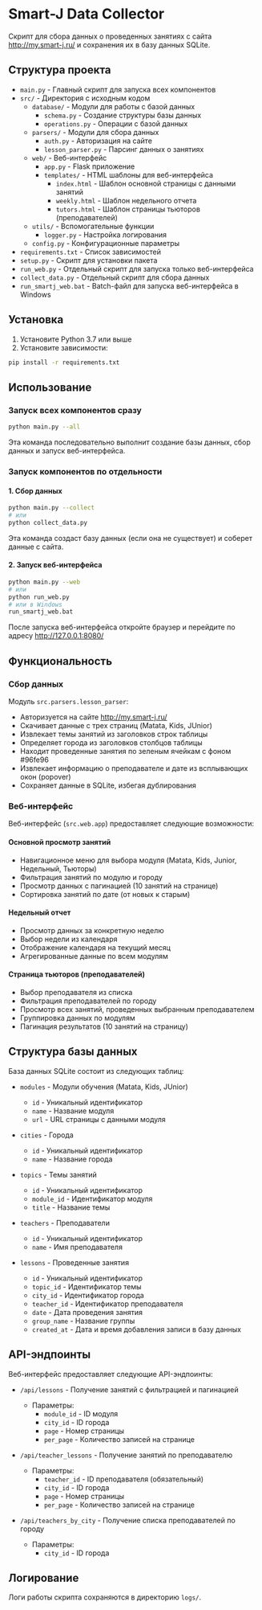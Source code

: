 # Smart-J Data Collector

Скрипт для сбора данных о проведенных занятиях с сайта http://my.smart-j.ru/ и сохранения их в базу данных SQLite.

## Структура проекта

- `main.py` - Главный скрипт для запуска всех компонентов
- `src/` - Директория с исходным кодом
  - `database/` - Модули для работы с базой данных
    - `schema.py` - Создание структуры базы данных
    - `operations.py` - Операции с базой данных
  - `parsers/` - Модули для сбора данных
    - `auth.py` - Авторизация на сайте
    - `lesson_parser.py` - Парсинг данных о занятиях
  - `web/` - Веб-интерфейс
    - `app.py` - Flask приложение
    - `templates/` - HTML шаблоны для веб-интерфейса
      - `index.html` - Шаблон основной страницы с данными занятий
      - `weekly.html` - Шаблон недельного отчета
      - `tutors.html` - Шаблон страницы тьюторов (преподавателей)
  - `utils/` - Вспомогательные функции
    - `logger.py` - Настройка логирования
  - `config.py` - Конфигурационные параметры
- `requirements.txt` - Список зависимостей
- `setup.py` - Скрипт для установки пакета
- `run_web.py` - Отдельный скрипт для запуска только веб-интерфейса
- `collect_data.py` - Отдельный скрипт для сбора данных
- `run_smartj_web.bat` - Batch-файл для запуска веб-интерфейса в Windows

## Установка

1. Установите Python 3.7 или выше
2. Установите зависимости:

```bash
pip install -r requirements.txt
```

## Использование

### Запуск всех компонентов сразу

```bash
python main.py --all
```

Эта команда последовательно выполнит создание базы данных, сбор данных и запуск веб-интерфейса.

### Запуск компонентов по отдельности

#### 1. Сбор данных

```bash
python main.py --collect
# или
python collect_data.py
```

Эта команда создаст базу данных (если она не существует) и соберет данные с сайта.

#### 2. Запуск веб-интерфейса

```bash
python main.py --web
# или
python run_web.py
# или в Windows
run_smartj_web.bat
```

После запуска веб-интерфейса откройте браузер и перейдите по адресу http://127.0.0.1:8080/

## Функциональность

### Сбор данных

Модуль `src.parsers.lesson_parser`:
- Авторизуется на сайте http://my.smart-j.ru/
- Скачивает данные с трех страниц (Matata, Kids, JUnior)
- Извлекает темы занятий из заголовков строк таблицы
- Определяет города из заголовков столбцов таблицы
- Находит проведенные занятия по зеленым ячейкам с фоном #96fe96
- Извлекает информацию о преподавателе и дате из всплывающих окон (popover)
- Сохраняет данные в SQLite, избегая дублирования

### Веб-интерфейс

Веб-интерфейс (`src.web.app`) предоставляет следующие возможности:

#### Основной просмотр занятий
- Навигационное меню для выбора модуля (Matata, Kids, Junior, Недельный, Тьюторы)
- Фильтрация занятий по модулю и городу
- Просмотр данных с пагинацией (10 занятий на странице)
- Сортировка занятий по дате (от новых к старым)

#### Недельный отчет
- Просмотр данных за конкретную неделю
- Выбор недели из календаря
- Отображение календаря на текущий месяц
- Агрегированные данные по всем модулям

#### Страница тьюторов (преподавателей)
- Выбор преподавателя из списка
- Фильтрация преподавателей по городу
- Просмотр всех занятий, проведенных выбранным преподавателем
- Группировка данных по модулям
- Пагинация результатов (10 занятий на страницу)

## Структура базы данных

База данных SQLite состоит из следующих таблиц:

- `modules` - Модули обучения (Matata, Kids, JUnior)
  - `id` - Уникальный идентификатор
  - `name` - Название модуля
  - `url` - URL страницы с данными модуля

- `cities` - Города
  - `id` - Уникальный идентификатор
  - `name` - Название города

- `topics` - Темы занятий
  - `id` - Уникальный идентификатор
  - `module_id` - Идентификатор модуля
  - `title` - Название темы

- `teachers` - Преподаватели
  - `id` - Уникальный идентификатор
  - `name` - Имя преподавателя

- `lessons` - Проведенные занятия
  - `id` - Уникальный идентификатор
  - `topic_id` - Идентификатор темы
  - `city_id` - Идентификатор города
  - `teacher_id` - Идентификатор преподавателя
  - `date` - Дата проведения занятия
  - `group_name` - Название группы
  - `created_at` - Дата и время добавления записи в базу данных

## API-эндпоинты

Веб-интерфейс предоставляет следующие API-эндпоинты:

- `/api/lessons` - Получение занятий с фильтрацией и пагинацией
  - Параметры:
    - `module_id` - ID модуля
    - `city_id` - ID города
    - `page` - Номер страницы
    - `per_page` - Количество записей на странице

- `/api/teacher_lessons` - Получение занятий по преподавателю
  - Параметры:
    - `teacher_id` - ID преподавателя (обязательный)
    - `city_id` - ID города
    - `page` - Номер страницы
    - `per_page` - Количество записей на странице

- `/api/teachers_by_city` - Получение списка преподавателей по городу
  - Параметры:
    - `city_id` - ID города

## Логирование

Логи работы скрипта сохраняются в директорию `logs/`.
